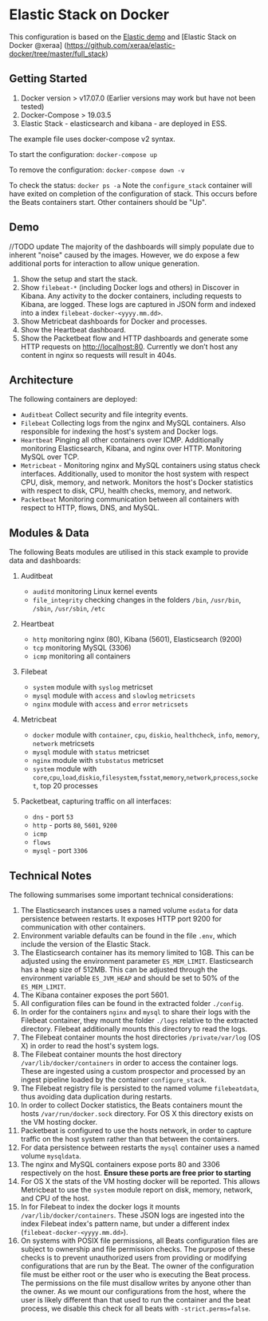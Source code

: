 # Elastic Stack on Docker

This configuration is based on the [Elastic demo](https://github.com/elastic/examples/tree/master/Miscellaneous/docker)
and [Elastic Stack on Docker @xeraa] (https://github.com/xeraa/elastic-docker/tree/master/full_stack)


## Getting Started

1. Docker version > v17.07.0 (Earlier versions may work but have not been tested)
2. Docker-Compose > 19.03.5
3. Elastic Stack - elasticsearch and kibana - are deployed in ESS. 

The example file uses docker-compose v2 syntax.

To start the configuration: `docker-compose up`

To remove the configuration: `docker-compose down -v`

To check the status: `docker ps -a`
Note the `configure_stack` container will have exited on completion of the configuration of stack. This occurs before the Beats containers start.  Other containers should be "Up".

## Demo
//TODO update
The majority of the dashboards will simply populate due to inherent "noise" caused by the images. However, we do expose a few additional ports for interaction to allow unique generation.

1. Show the setup and start the stack.
1. Show `filebeat-*` (including Docker logs and others) in Discover in Kibana. Any activity to the docker containers, including requests to Kibana, are logged. These logs are captured in JSON form and indexed into a index `filebeat-docker-<yyyy.mm.dd>`.
1. Show Metricbeat dashboards for Docker and processes.
1. Show the Heartbeat dashboard.
1. Show the Packetbeat flow and HTTP dashboards and generate some HTTP requests on [http://localhost:80](http://localhost:80). Currently we don’t host any content in nginx so requests will result in 404s.


## Architecture

The following containers are deployed:

* `Auditbeat` Collect security and file integrity events.
* `Filebeat` Collecting logs from the nginx and MySQL containers. Also responsible for indexing the host's system and Docker logs.
* `Heartbeat` Pinging all other containers over ICMP. Additionally monitoring Elasticsearch, Kibana, and nginx over HTTP. Monitoring MySQL over TCP.
* `Metricbeat` - Monitoring nginx and MySQL containers using status check interfaces. Additionally, used to monitor the host system with respect CPU, disk, memory, and network. Monitors the host's Docker statistics with respect to disk, CPU, health checks, memory, and network.
* `Packetbeat` Monitoring communication between all containers with respect to HTTP, flows, DNS, and MySQL.


## Modules & Data

The following Beats modules are utilised in this stack example to provide data and dashboards:

1. Auditbeat
    - `auditd` monitoring Linux kernel events
    - `file_integrity` checking changes in the folders `/bin`, `/usr/bin`, `/sbin`, `/usr/sbin`, `/etc`

1. Heartbeat
    - `http` monitoring nginx (80), Kibana (5601), Elasticsearch (9200)
    - `tcp` monitoring MySQL (3306)
    - `icmp` monitoring all containers

1. Filebeat
    - `system` module with `syslog` metricset
    - `mysql` module with `access` and `slowlog` `metricsets`
    - `nginx` module with `access` and `error` `metricsets`

1. Metricbeat
    - `docker` module with `container`, `cpu`, `diskio`, `healthcheck`, `info`, `memory`, `network` metricsets
    - `mysql` module with `status` metricset
    - `nginx` module with `stubstatus` metricset
    - `system` module with `core`,`cpu`,`load`,`diskio`,`filesystem`,`fsstat`,`memory`,`network`,`process`,`socket`, top 20 processes

1. Packetbeat, capturing traffic on all interfaces:
    - `dns` - port `53`
    - `http` - ports `80`, `5601`, `9200`
    - `icmp`
    - `flows`
    - `mysql` - port `3306`


## Technical Notes

The following summarises some important technical considerations:

1. The Elasticsearch instances uses a named volume `esdata` for data persistence between restarts. It exposes HTTP port 9200 for communication with other containers.
1. Environment variable defaults can be found in the file `.env`, which include the version of the Elastic Stack.
1. The Elasticsearch container has its memory limited to 1GB. This can be adjusted using the environment parameter `ES_MEM_LIMIT`. Elasticsearch has a heap size of 512MB. This can be adjusted through the environment variable `ES_JVM_HEAP` and should be set to 50% of the `ES_MEM_LIMIT`.
1. The Kibana container exposes the port 5601.
1. All configuration files can be found in the extracted folder `./config`.
1. In order for the containers `nginx` and `mysql` to share their logs with the Filebeat container, they mount the folder `./logs` relative to the extracted directory. Filebeat additionally mounts this directory to read the logs.
1. The Filebeat container mounts the host directories `/private/var/log` (OS X) in order to read the host's system logs.
1. The Filebeat container mounts the host directory `/var/lib/docker/containers` in order to access the container logs.  These are ingested using a custom prospector and processed by an ingest pipeline loaded by the container `configure_stack`.
1. The Filebeat registry file is persisted to the named volume `filebeatdata`, thus avoiding data duplication during restarts.
1. In order to collect Docker statistics, the Beats containers mount the hosts `/var/run/docker.sock` directory.  For OS X this directory exists on the VM hosting docker.
1. Packetbeat is configured to use the hosts network, in order to capture traffic on the host system rather than that between the containers.
1. For data persistence between restarts the `mysql` container uses a named volume `mysqldata`.
1. The nginx and MySQL containers expose ports 80 and 3306 respectively on the host. **Ensure these ports are free prior to starting**
1. For OS X the stats of the VM hosting docker will be reported. This allows Metricbeat to use the `system` module report on disk, memory, network, and CPU of the host.
1. In for Filebeat to index the docker logs it mounts `/var/lib/docker/containers`. These JSON logs are ingested into the index Filebeat index's pattern name, but under a different index (`filebeat-docker-<yyyy.mm.dd>`).
1. On systems with POSIX file permissions, all Beats configuration files are subject to ownership and file permission checks. The purpose of these checks is to prevent unauthorized users from providing or modifying configurations that are run by the Beat. The owner of the configuration file must be either root or the user who is executing the Beat process. The permissions on the file must disallow writes by anyone other than the owner. As we mount our configurations from the host, where the user is likely different than that used to run the container and the beat process, we disable this check for all beats with `-strict.perms=false`.